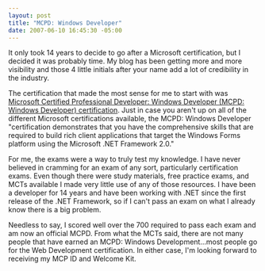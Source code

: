 ```yaml
---
layout: post
title: "MCPD: Windows Developer"
date: 2007-06-10 16:45:30 -05:00
---
```


It only took 14 years to decide to go after a Microsoft certification, but I decided it was probably time. My blog has been getting more and more visibility and those 4 little initials after your name add a lot of credibility in the industry.

The certification that made the most sense for me to start with was [Microsoft Certified Professional Developer: Windows Developer (MCPD: Windows Developer) certification](http://www.microsoft.com/learning/mcp/mcpd/windev/default.mspx). Just in case you aren't up on all of the different Microsoft certifications available, the MCPD: Windows Developer "certification demonstrates that you have the comprehensive skills that are required to build rich client applications that target the Windows Forms platform using the Microsoft .NET Framework 2.0."

For me, the exams were a way to truly test my knowledge. I have never believed in cramming for an exam of any sort, particularly certification exams. Even though there were study materials, free practice exams, and MCTs available I made very little use of any of those resources. I have been a developer for 14 years and have been working with .NET since the first release of the .NET Framework, so if I can't pass an exam on what I already know there is a big problem.

Needless to say, I scored well over the 700 required to pass each exam and am now an official MCPD. From what the MCTs said, there are not many people that have earned an MCPD: Windows Development...most people go for the Web Development certification. In either case, I'm looking forward to receiving my MCP ID and Welcome Kit.
